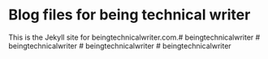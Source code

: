 # Blog files for being technical writer 

This is the Jekyll site for beingtechnicalwriter.com.#   b e i n g t e c h n i c a l w r i t e r  
 #   b e i n g t e c h n i c a l w r i t e r  
 #   b e i n g t e c h n i c a l w r i t e r  
 #   b e i n g t e c h n i c a l w r i t e r  
 